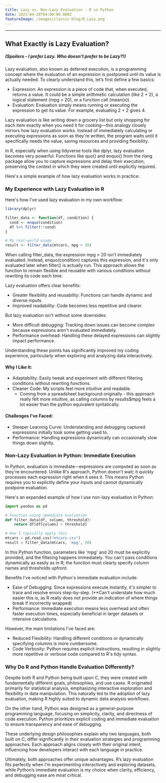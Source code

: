```yaml
---
title: Lazy vs. Non-Lazy Evaluation - R vs Python
date: 2023-04-28T04:00:00.000Z
featureImage: /images/classic-blog/R_Lazy.png
---
```


***

## What Exactly is Lazy Evaluation?

##### (Spoilers - I prefer Lazy. Who doesn't prefer to be Lazy?!)

Lazy evaluation, also known as deferred execution, is a programming concept where the evaluation of an expression is postponed until its value is actually needed. To clearly understand this, let’s first define a few basics:

* Expression: An expression is a piece of code that, when executed, returns a value. It could be a simple arithmetic calculation (like 2 + 2), a logical statement (mpg > 20), or a function call (mean(x)).
* Evaluation: Evaluation simply means running or executing the expression to get its value. For example, evaluating 2 + 2 gives 4.

Lazy evaluation is like writing down a grocery list but only shopping for each item exactly when you need it for cooking—this analogy closely mirrors how lazy evaluation works. Instead of immediately calculating or executing expressions as soon as they're written, the program waits until it specifically needs the value, saving resources and providing flexibility.

In R, especially when using tidyverse tools like dplyr, lazy evaluation becomes very powerful. Functions like quo() and enquo() from the rlang package allow you to capture expressions and delay their execution, preserving the context in which they were created until explicitly required.

Here's a simple example of how lazy evaluation works in practice:

### My Experience with Lazy Evaluation in R

Here's how I've used lazy evaluation in my own workflow:

```r
library(dplyr)

filter_data <- function(df, condition) {
  cond <- enquo(condition)
  df %>% filter(!!cond)
}

# My real-world usage
result <- filter_data(mtcars, mpg > 20)
```

When calling filter\_data, the expression mpg > 20 isn't immediately evaluated. Instead, enquo(condition) captures this expression, and it's only evaluated later when filter() is actually run. This approach allows the function to remain flexible and reusable with various conditions without rewriting its code each time.

Lazy evaluation offers clear benefits:

* Greater flexibility and reusability: Functions can handle dynamic and diverse inputs.
* Improved readability: Code becomes less repetitive and clearer.

But lazy evaluation isn't without some downsides:

* More difficult debugging: Tracking down issues can become complex because expressions aren't evaluated immediately.
* Performance overhead: Handling these delayed expressions can slightly impact performance.

Understanding these points has significantly improved my coding experience, particularly when exploring and analyzing data interactively.

#### Why I Like It:

* Adaptability: Easily tweak and experiment with different filtering conditions without rewriting functions.
* Cleaner Code: My scripts feel more intuitive and readable.
  * Coming from a spreadsheet background originally - this approach really felt more intuitive, as calling columns by results$mpg feels a lot easier than the python equivalent syntatically.

#### Challenges I've Faced:

* Steeper Learning Curve: Understanding and debugging captured expressions initially took some getting used to.
* Performance: Handling expressions dynamically can occasionally slow things down slightly.

### Non-Lazy Evaluation in Python: Immediate Execution

In Python, evaluation is immediate—expressions are computed as soon as they're encountered. Unlike R's approach, Python doesn't wait; it quickly processes each expression right when it sees it. This means Python requires you to explicitly define your inputs and cannot dynamically postpone evaluation.

Here's an expanded example of how I use non-lazy evaluation in Python:

```python
import pandas as pd

# Function using immediate evaluation
def filter_data(df, column, threshold):
    return df[df[column] > threshold]

# How I typically apply this
mtcars = pd.read_csv("mtcars.csv")
result = filter_data(mtcars, 'mpg', 20)
```

In this Python function, parameters like 'mpg' and 20 must be explicitly provided, and the filtering happens immediately. You can't pass conditions dynamically as easily as in R; the function must clearly specify column names and thresholds upfront.

Benefits I've noticed with Python's immediate evaluation include:

* Ease of Debugging: Since expressions execute instantly, it's simpler to trace and resolve errors step-by-step. (\*\*Can't understate how much easier this is, as R really does not provide an indication of where things break if incorrectly wrapped)
* Performance: Immediate execution means less overhead and often faster execution times, especially beneficial in larger datasets or intensive calculations.

However, the main limitations I've faced are:

* Reduced Flexibility: Handling different conditions or dynamically specifying columns is more cumbersome.
* Code Verbosity: Python requires explicit instructions, resulting in slightly more repetitive or verbose code compared to R's tidy syntax.

### Why Do R and Python Handle Evaluation Differently?

Despite both R and Python being built upon C, they were created with fundamentally different goals, philosophies, and use cases. R originated primarily for statistical analysis, emphasizing interactive exploration and flexibility in data manipulation. This naturally led to the adoption of lazy evaluation, making R highly suited to dynamic data analysis workflows.

On the other hand, Python was designed as a general-purpose programming language, focusing on simplicity, clarity, and directness of code execution. Python prioritizes explicit coding and immediate evaluation to ensure transparency and ease of debugging.

These underlying design philosophies explain why two languages, both built on C, differ significantly in their evaluation strategies and programming approaches. Each approach aligns closely with their original intent, influencing how developers interact with each language in practice.

Ultimately, both approaches offer unique advantages. R’s lazy evaluation fits perfectly when I’m experimenting interactively and exploring datasets, while Python’s immediate evaluation is my choice when clarity, efficiency, and debugging ease are most critical.
